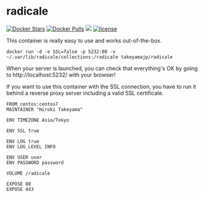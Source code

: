 # radicale
[![Docker Stars](https://img.shields.io/docker/stars/takeyamajp/radicale.svg)](https://hub.docker.com/r/takeyamajp/radicale/)
[![Docker Pulls](https://img.shields.io/docker/pulls/takeyamajp/radicale.svg)](https://hub.docker.com/r/takeyamajp/radicale/)
[![](https://img.shields.io/badge/GitHub-Dockerfile-orange.svg)](https://github.com/takeyamajp/docker-radicale/blob/master/Dockerfile)
[![license](https://img.shields.io/github/license/takeyamajp/docker-radicale.svg)](https://github.com/takeyamajp/docker-radicale/blob/master/LICENSE)

This container is really easy to use and works out-of-the-box.  

    docker run -d -e SSL=false -p 5232:80 -v ~/.var/lib/radicale/collections:/radicale takeyamajp/radicale

When your server is launched, you can check that everything's OK by going to http://localhost:5232/ with your browser!

If you want to use this container with the SSL connection, you have to run it behind a reverse proxy server including a valid SSL certificate.

    FROM centos:centos7  
    MAINTAINER "Hiroki Takeyama"
    
    ENV TIMEZONE Asia/Tokyo
    
    ENV SSL true
    
    ENV LOG true  
    ENV LOG_LEVEL INFO
    
    ENV USER user  
    ENV PASSWORD password
    
    VOLUME /radicale
    
    EXPOSE 80  
    EXPOSE 443
